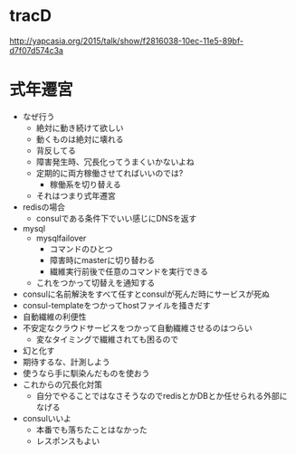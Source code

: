 # tracD

http://yapcasia.org/2015/talk/show/f2816038-10ec-11e5-89bf-d7f07d574c3a

# 式年遷宮

- なぜ行う
  - 絶対に動き続けて欲しい
  - 動くものは絶対に壊れる
  - 背反してる
  - 障害発生時、冗長化ってうまくいかないよね
  - 定期的に両方稼働させてればいいのでは?
    - 稼働系を切り替える
  - それはつまり式年遷宮
- redisの場合
  - consulである条件下でいい感じにDNSを返す
- mysql
  - mysqlfailover
    - コマンドのひとつ
    - 障害時にmasterに切り替わる
    - 繊維実行前後で任意のコマンドを実行できる
  - これをつかって切替えを通知する
- consulに名前解決をすべて任すとconsulが死んだ時にサービスが死ぬ
- consul-templateをつかってhostファイルを掻きだす
- 自動繊維の利便性
- 不安定なクラウドサービスをつかって自動繊維させるのはつらい
  - 変なタイミングで繊維されても困るので
- 幻と化す
- 期待するな、計測しよう
- 使うなら手に馴染んだものを使おう
- これからの冗長化対策
  - 自分でやることではなさそうなのでredisとかDBとか任せられる外部になげる
- consulいいよ
  - 本番でも落ちたことはなかった
  - レスポンスもよい
